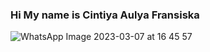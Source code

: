 ### Hi My name is Cintiya Aulya Fransiska
![WhatsApp Image 2023-03-07 at 16 45 57](https://user-images.githubusercontent.com/126873078/223387448-1ba8a1ff-8a14-47d3-a713-ed7bb288298c.jpeg)

<!--
**Cintiyaulya14/Cintiyaulya14** is a ✨ _special_ ✨ repository because its `README.md` (this file) appears on your GitHub profile.

Here are some ideas to get you started:

- 🔭 I’m currently working on ...
- 🌱 I’m learning at Universitas Multi Data Palembang
- 👯 I’m looking to collaborate on ...
- 🤔 I’m looking for help with ...
- 💬 Ask me about anything
- 📫 How to reach me: ...
- 😄 Pronouns: ...
- ⚡ Fun fact: I'm Human
-->
